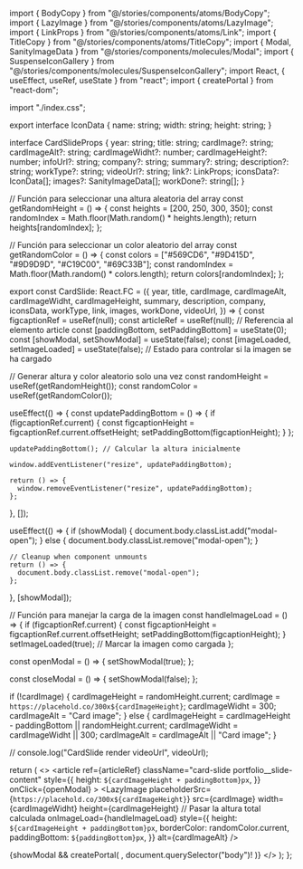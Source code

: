 import { BodyCopy } from "@/stories/components/atoms/BodyCopy";
import { LazyImage } from "@/stories/components/atoms/LazyImage";
import { LinkProps } from "@/stories/components/atoms/Link";
import { TitleCopy } from "@/stories/components/atoms/TitleCopy";
import { Modal, SanityImageData } from "@/stories/components/molecules/Modal";
import { SuspenseIconGallery } from "@/stories/components/molecules/SuspenseIconGallery";
import React, { useEffect, useRef, useState } from "react";
import { createPortal } from "react-dom";

import "./index.css";

export interface IconData {
  name: string;
  width: string;
  height: string;
}

interface CardSlideProps {
  year: string;
  title: string;
  cardImage?: string;
  cardImageAlt?: string;
  cardImageWidht?: number;
  cardImageHeight?: number;
  infoUrl?: string;
  company?: string;
  summary?: string;
  description?: string;
  workType?: string;
  videoUrl?: string;
  link?: LinkProps;
  iconsData?: IconData[];
  images?: SanityImageData[];
  workDone?: string[];
}

// Función para seleccionar una altura aleatoria del array
const getRandomHeight = () => {
  const heights = [200, 250, 300, 350];
  const randomIndex = Math.floor(Math.random() * heights.length);
  return heights[randomIndex];
};

// Función para seleccionar un color aleatorio del array
const getRandomColor = () => {
  const colors = ["#569CD6", "#9D415D", "#9D9D9D", "#C19C00", "#69C33B"];
  const randomIndex = Math.floor(Math.random() * colors.length);
  return colors[randomIndex];
};

export const CardSlide: React.FC<CardSlideProps> = ({
  year,
  title,
  cardImage,
  cardImageAlt,
  cardImageWidht,
  cardImageHeight,
  summary,
  description,
  company,
  iconsData,
  workType,
  link,
  images,
  workDone,
  videoUrl,
}) => {
  const figcaptionRef = useRef<HTMLDivElement>(null);
  const articleRef = useRef<HTMLDivElement>(null); // Referencia al elemento article
  const [paddingBottom, setPaddingBottom] = useState(0);
  const [showModal, setShowModal] = useState(false);
  const [imageLoaded, setImageLoaded] = useState(false); // Estado para controlar si la imagen se ha cargado

  // Generar altura y color aleatorio solo una vez
  const randomHeight = useRef(getRandomHeight());
  const randomColor = useRef(getRandomColor());

  useEffect(() => {
    const updatePaddingBottom = () => {
      if (figcaptionRef.current) {
        const figcaptionHeight = figcaptionRef.current.offsetHeight;
        setPaddingBottom(figcaptionHeight);
      }
    };

    updatePaddingBottom(); // Calcular la altura inicialmente

    window.addEventListener("resize", updatePaddingBottom);

    return () => {
      window.removeEventListener("resize", updatePaddingBottom);
    };
  }, []);

  useEffect(() => {
    if (showModal) {
      document.body.classList.add("modal-open");
    } else {
      document.body.classList.remove("modal-open");
    }

    // Cleanup when component unmounts
    return () => {
      document.body.classList.remove("modal-open");
    };
  }, [showModal]);

  // Función para manejar la carga de la imagen
  const handleImageLoad = () => {
    if (figcaptionRef.current) {
      const figcaptionHeight = figcaptionRef.current.offsetHeight;
      setPaddingBottom(figcaptionHeight);
    }
    setImageLoaded(true); // Marcar la imagen como cargada
  };

  const openModal = () => {
    setShowModal(true);
  };

  const closeModal = () => {
    setShowModal(false);
  };

  if (!cardImage) {
    cardImageHeight = randomHeight.current;
    cardImage = `https://placehold.co/300x${cardImageHeight}`;
    cardImageWidht = 300;
    cardImageAlt = "Card image";
  } else {
    cardImageHeight = cardImageHeight - paddingBottom || randomHeight.current;
    cardImageWidht = cardImageWidht || 300;
    cardImageAlt = cardImageAlt || "Card image";
  }

  // console.log("CardSlide render videoUrl", videoUrl);

  return (
    <>
      <article
        ref={articleRef}
        className="card-slide portfolio__slide-content"
        style={{
          height: `${cardImageHeight + paddingBottom}px`,
        }}
        onClick={openModal}
      >
        <LazyImage
          placeholderSrc={`https://placehold.co/300x${cardImageHeight}`}
          src={cardImage}
          width={cardImageWidht}
          height={cardImageHeight} // Pasar la altura total calculada
          onImageLoad={handleImageLoad}
          style={{
            height: `${cardImageHeight + paddingBottom}px`,
            borderColor: randomColor.current,
            paddingBottom: `${paddingBottom}px`,
          }}
          alt={cardImageAlt}
        />
        <div className="card-meta w-80" ref={figcaptionRef}>
          <div className="card-meta__date-wrapper">
            <BodyCopy
              tag="span"
              text={year}
              size="sm"
              mods="relative bg-gray-50 text-gray-950 px-2 py-1 rounded z-10 opacity-50 date-wrapper"
            />
          </div>
          <TitleCopy
            text={title}
            as="h4"
            align="center"
            mods="dark:text-white text-xl mb-0 uppercase py-4 bg:white"
          />
          <BodyCopy
            tag="p"
            text={summary}
            mods="dark:text-white mb-4 px-8"
            align="center"
          />
          <div className="card-slide__icons-wrapper text-xl mb-4 px-12">
            <SuspenseIconGallery iconsData={iconsData} />
          </div>
        </div>
      </article>
      {showModal &&
        createPortal(
          <Modal
            title={title}
            company={company}
            year={year}
            description={description}
            images={images}
            workType={workType}
            workDone={workDone}
            link={link}
            iconsData={iconsData}
            videoUrl={videoUrl}
            onClose={closeModal}
          />,
          document.querySelector("body")!
        )}
    </>
  );
};
